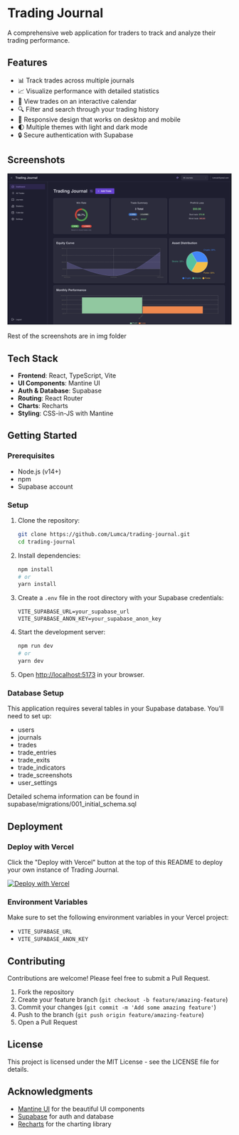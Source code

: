 # Trading Journal
A comprehensive web application for traders to track and analyze their trading performance.

## Features

- 📊 Track trades across multiple journals
- 📈 Visualize performance with detailed statistics
- 📅 View trades on an interactive calendar
- 🔍 Filter and search through your trading history
- 📱 Responsive design that works on desktop and mobile
- 🌓 Multiple themes with light and dark mode
- 🔒 Secure authentication with Supabase

## Screenshots
![alt text](https://github.com/Lumca/trading-journal/blob/main/img/Dashboard.png "Dashboard")

Rest of the screenshots are in img folder

## Tech Stack

- **Frontend**: React, TypeScript, Vite
- **UI Components**: Mantine UI
- **Auth & Database**: Supabase
- **Routing**: React Router
- **Charts**: Recharts
- **Styling**: CSS-in-JS with Mantine

## Getting Started

### Prerequisites

- Node.js (v14+)
- npm
- Supabase account

### Setup

1. Clone the repository:
   ```bash
   git clone https://github.com/Lumca/trading-journal.git
   cd trading-journal
   ```

2. Install dependencies:
   ```bash
   npm install
   # or
   yarn install
   ```

3. Create a `.env` file in the root directory with your Supabase credentials:
   ```
   VITE_SUPABASE_URL=your_supabase_url
   VITE_SUPABASE_ANON_KEY=your_supabase_anon_key
   ```

4. Start the development server:
   ```bash
   npm run dev
   # or
   yarn dev
   ```

5. Open [http://localhost:5173](http://localhost:5173) in your browser.

### Database Setup

This application requires several tables in your Supabase database. You'll need to set up:

- users
- journals
- trades
- trade_entries
- trade_exits
- trade_indicators
- trade_screenshots
- user_settings

Detailed schema information can be found in supabase/migrations/001_initial_schema.sql

## Deployment

### Deploy with Vercel

Click the "Deploy with Vercel" button at the top of this README to deploy your own instance of Trading Journal.

[![Deploy with Vercel](https://vercel.com/button)](https://vercel.com/new/clone?repository-url=https%3A%2F%2Fgithub.com%2FLumca%2Ftrading-journal)

### Environment Variables

Make sure to set the following environment variables in your Vercel project:

- `VITE_SUPABASE_URL`
- `VITE_SUPABASE_ANON_KEY`

## Contributing

Contributions are welcome! Please feel free to submit a Pull Request.

1. Fork the repository
2. Create your feature branch (`git checkout -b feature/amazing-feature`)
3. Commit your changes (`git commit -m 'Add some amazing feature'`)
4. Push to the branch (`git push origin feature/amazing-feature`)
5. Open a Pull Request

## License

This project is licensed under the MIT License - see the LICENSE file for details.

## Acknowledgments

- [Mantine UI](https://mantine.dev/) for the beautiful UI components
- [Supabase](https://supabase.io/) for auth and database
- [Recharts](https://recharts.org/) for the charting library

